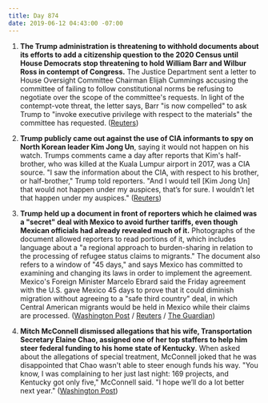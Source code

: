 ```yaml
---
title: Day 874
date: 2019-06-12 04:43:00 -07:00
---
```


1. **The Trump administration is threatening to withhold documents about its efforts to add a citizenship question to the 2020 Census until House Democrats stop threatening to hold William Barr and Wilbur Ross in contempt of Congress.** The Justice Department sent a letter to House Oversight Committee Chairman Elijah Cummings accusing the committee of failing to follow constitutional norms be refusing to negotiate over the scope of the committee's requests. In light of the contempt-vote threat, the letter says, Barr "is now compelled" to ask Trump to "invoke executive privilege with respect to the materials" the committee has requested. ([Reuters](v))

2. **Trump publicly came out against the use of CIA informants to spy on North Korean leader Kim Jong Un**, saying it would not happen on his watch. Trumps comments came a day after reports that Kim's half-brother, who was killed at the Kuala Lumpur airport in 2017, was a CIA source. "I saw the information about the CIA, with respect to his brother, or half-brother," Trump told reporters. "And I would tell \[Kim Jong Un\] that would not happen under my auspices, that’s for sure. I wouldn’t let that happen under my auspices." ([Reuters](https://www.reuters.com/article/us-usa-northkorea-idUSKCN1TC256))

3. **Trump held up a document in front of reporters which he claimed was a "secret" deal with Mexico to avoid further tariffs, even though Mexican officials had already revealed much of it.** Photographs of the document allowed reporters to read portions of it, which includes language about a "a regional approach to burden-sharing in relation to the processing of refugee status claims to migrants." The document also refers to a window of "45 days," and says Mexico has committed to examining and changing its laws in order to implement the agreement. Mexico's Foreign Minister Marcelo Ebrard said the Friday agreement with the U.S. gave Mexico 45 days to prove that it could diminish migration without agreeing to a "safe third country" deal, in which Central American migrants would be held in Mexico while their claims are processed. ([Washington Post](https://www.washingtonpost.com/politics/2019/06/11/post-photographer-snapped-an-image-trumps-alleged-secret-mexico-deal-heres-what-it-says/?utm_term=.94a50727b2bd) / [Reuters](https://www.reuters.com/article/us-usa-trade-mexico-border-idUSKCN1TC1IP) / [The Guardian](https://www.theguardian.com/us-news/2019/jun/11/trump-shows-off-secret-mexico-document-but-photos-reveal-contents))

4. **Mitch McConnell dismissed allegations that his wife, Transportation Secretary Elaine Chao, assigned one of her top staffers to help him steer federal funding to his home state of Kentucky**. When asked about the allegations of special treatment, McConnell joked that he was disappointed that Chao wasn't able to steer enough funds his way. "You know, I was complaining to her just last night: 169 projects, and Kentucky got only five," McConnell said. "I hope we’ll do a lot better next year." ([Washington Post](https://www.washingtonpost.com/politics/mcconnell-dismisses-report-that-his-wife-transportation-secretary-elaine-chao-steered-funds-to-kentucky/2019/06/11/79bba63e-8c78-11e9-adf3-f70f78c156e8_story.html?utm_term=.fbfd671e4ce8))